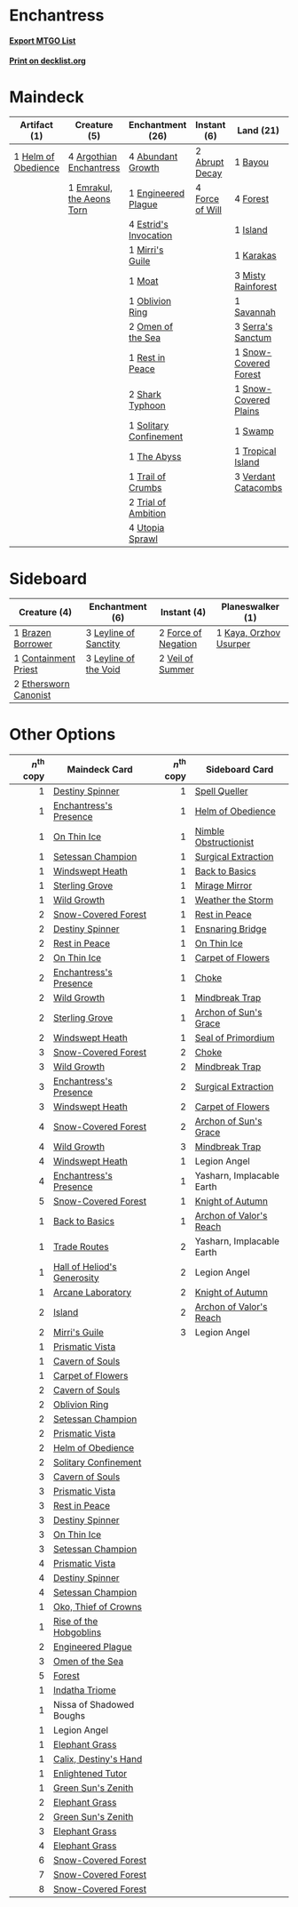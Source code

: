 # Enchantress

#### [Export MTGO List](../collection/Enchantress/Enchantress.txt)
#### [Print on decklist.org](http://decklist.org/?deckmain=2%09Abrupt%20Decay%0A4%09Abundant%20Growth%0A4%09Argothian%20Enchantress%0A1%09Bayou%0A1%09Emrakul,%20the%20Aeons%20Torn%0A1%09Engineered%20Plague%0A4%09Estrid's%20Invocation%0A4%09Force%20of%20Will%0A4%09Forest%0A1%09Helm%20of%20Obedience%0A1%09Island%0A1%09Jace,%20the%20Mind%20Sculptor%0A1%09Karakas%0A1%09Mirri's%20Guile%0A3%09Misty%20Rainforest%0A1%09Moat%0A1%09Oblivion%20Ring%0A2%09Omen%20of%20the%20Sea%0A1%09Rest%20in%20Peace%0A1%09Savannah%0A3%09Serra's%20Sanctum%0A2%09Shark%20Typhoon%0A1%09Snow-Covered%20Forest%0A1%09Snow-Covered%20Plains%0A1%09Solitary%20Confinement%0A1%09Swamp%0A1%09The%20Abyss%0A1%09Trail%20of%20Crumbs%0A2%09Trial%20of%20Ambition%0A1%09Tropical%20Island%0A4%09Utopia%20Sprawl%0A3%09Verdant%20Catacombs&deckside=1%09Brazen%20Borrower%0A1%09Containment%20Priest%0A2%09Ethersworn%20Canonist%0A2%09Force%20of%20Negation%0A1%09Kaya,%20Orzhov%20Usurper%0A3%09Leyline%20of%20Sanctity%0A3%09Leyline%20of%20the%20Void%0A2%09Veil%20of%20Summer)
# Maindeck

|                                        Artifact (1)                                        |                                            Creature (5)                                            |                                        Enchantment (26)                                        |                                       Instant (6)                                       |                                           Land (21)                                            |                                          Planeswalker (1)                                          |
|--------------------------------------------------------------------------------------------|----------------------------------------------------------------------------------------------------|------------------------------------------------------------------------------------------------|-----------------------------------------------------------------------------------------|------------------------------------------------------------------------------------------------|----------------------------------------------------------------------------------------------------|
|1 [Helm of Obedience](http://gatherer.wizards.com/Pages/Card/Details.aspx?multiverseid=3047)|4 [Argothian Enchantress](http://gatherer.wizards.com/Pages/Card/Details.aspx?multiverseid=413700)  |4 [Abundant Growth](http://gatherer.wizards.com/Pages/Card/Details.aspx?multiverseid=240017)    |2 [Abrupt Decay](http://gatherer.wizards.com/Pages/Card/Details.aspx?multiverseid=456061)|1 [Bayou](http://gatherer.wizards.com/Pages/Card/Details.aspx?multiverseid=879)                 |1 [Jace, the Mind Sculptor](http://gatherer.wizards.com/Pages/Card/Details.aspx?multiverseid=442051)|
|                                                                                            |1 [Emrakul, the Aeons Torn](http://gatherer.wizards.com/Pages/Card/Details.aspx?multiverseid=397905)|1 [Engineered Plague](http://gatherer.wizards.com/Pages/Card/Details.aspx?multiverseid=13097)   |4 [Force of Will](http://gatherer.wizards.com/Pages/Card/Details.aspx?multiverseid=3107) |4 [Forest](http://gatherer.wizards.com/Pages/Card/Details.aspx?multiverseid=439860)             |                                                                                                    |
|                                                                                            |                                                                                                    |4 [Estrid's Invocation](http://gatherer.wizards.com/Pages/Card/Details.aspx?multiverseid=450609)|                                                                                         |1 [Island](http://gatherer.wizards.com/Pages/Card/Details.aspx?multiverseid=439857)             |                                                                                                    |
|                                                                                            |                                                                                                    |1 [Mirri's Guile](http://gatherer.wizards.com/Pages/Card/Details.aspx?multiverseid=4770)        |                                                                                         |1 [Karakas](http://gatherer.wizards.com/Pages/Card/Details.aspx?multiverseid=413782)            |                                                                                                    |
|                                                                                            |                                                                                                    |1 [Moat](http://gatherer.wizards.com/Pages/Card/Details.aspx?multiverseid=1626)                 |                                                                                         |3 [Misty Rainforest](http://gatherer.wizards.com/Pages/Card/Details.aspx?multiverseid=405102)   |                                                                                                    |
|                                                                                            |                                                                                                    |1 [Oblivion Ring](http://gatherer.wizards.com/Pages/Card/Details.aspx?multiverseid=174909)      |                                                                                         |1 [Savannah](http://gatherer.wizards.com/Pages/Card/Details.aspx?multiverseid=881)              |                                                                                                    |
|                                                                                            |                                                                                                    |2 [Omen of the Sea](http://gatherer.wizards.com/Pages/Card/Details.aspx?multiverseid=476309)    |                                                                                         |3 [Serra's Sanctum](http://gatherer.wizards.com/Pages/Card/Details.aspx?multiverseid=9674)      |                                                                                                    |
|                                                                                            |                                                                                                    |1 [Rest in Peace](http://gatherer.wizards.com/Pages/Card/Details.aspx?multiverseid=442021)      |                                                                                         |1 [Snow-Covered Forest](http://gatherer.wizards.com/Pages/Card/Details.aspx?multiverseid=121192)|                                                                                                    |
|                                                                                            |                                                                                                    |2 [Shark Typhoon](http://gatherer.wizards.com/Pages/Card/Details.aspx?multiverseid=479587)      |                                                                                         |1 [Snow-Covered Plains](http://gatherer.wizards.com/Pages/Card/Details.aspx?multiverseid=121267)|                                                                                                    |
|                                                                                            |                                                                                                    |1 [Solitary Confinement](http://gatherer.wizards.com/Pages/Card/Details.aspx?multiverseid=34769)|                                                                                         |1 [Swamp](http://gatherer.wizards.com/Pages/Card/Details.aspx?multiverseid=439858)              |                                                                                                    |
|                                                                                            |                                                                                                    |1 [The Abyss](http://gatherer.wizards.com/Pages/Card/Details.aspx?multiverseid=1460)            |                                                                                         |1 [Tropical Island](http://gatherer.wizards.com/Pages/Card/Details.aspx?multiverseid=884)       |                                                                                                    |
|                                                                                            |                                                                                                    |1 [Trail of Crumbs](http://gatherer.wizards.com/Pages/Card/Details.aspx?multiverseid=473141)    |                                                                                         |3 [Verdant Catacombs](http://gatherer.wizards.com/Pages/Card/Details.aspx?multiverseid=405113)  |                                                                                                    |
|                                                                                            |                                                                                                    |2 [Trial of Ambition](http://gatherer.wizards.com/Pages/Card/Details.aspx?multiverseid=426815)  |                                                                                         |                                                                                                |                                                                                                    |
|                                                                                            |                                                                                                    |4 [Utopia Sprawl](http://gatherer.wizards.com/Pages/Card/Details.aspx?multiverseid=442181)      |                                                                                         |                                                                                                |                                                                                                    |


# Sideboard

|                                          Creature (4)                                          |                                        Enchantment (6)                                         |                                         Instant (4)                                          |                                        Planeswalker (1)                                         |
|------------------------------------------------------------------------------------------------|------------------------------------------------------------------------------------------------|----------------------------------------------------------------------------------------------|-------------------------------------------------------------------------------------------------|
|1 [Brazen Borrower](http://gatherer.wizards.com/Pages/Card/Details.aspx?multiverseid=473001)    |3 [Leyline of Sanctity](http://gatherer.wizards.com/Pages/Card/Details.aspx?multiverseid=204993)|2 [Force of Negation](http://gatherer.wizards.com/Pages/Card/Details.aspx?multiverseid=464001)|1 [Kaya, Orzhov Usurper](http://gatherer.wizards.com/Pages/Card/Details.aspx?multiverseid=460129)|
|1 [Containment Priest](http://gatherer.wizards.com/Pages/Card/Details.aspx?multiverseid=389470) |3 [Leyline of the Void](http://gatherer.wizards.com/Pages/Card/Details.aspx?multiverseid=107682)|2 [Veil of Summer](http://gatherer.wizards.com/Pages/Card/Details.aspx?multiverseid=466952)   |                                                                                                 |
|2 [Ethersworn Canonist](http://gatherer.wizards.com/Pages/Card/Details.aspx?multiverseid=174931)|                                                                                                |                                                                                              |                                                                                                 |


# Other Options

|*n*<sup>th</sup> copy|                                            Maindeck Card                                             |*n*<sup>th</sup> copy|                                          Sideboard Card                                          |
|--------------------:|------------------------------------------------------------------------------------------------------|--------------------:|--------------------------------------------------------------------------------------------------|
|                    1|[Destiny Spinner](http://gatherer.wizards.com/Pages/Card/Details.aspx?multiverseid=476419)            |                    1|[Spell Queller](http://gatherer.wizards.com/Pages/Card/Details.aspx?multiverseid=414494)          |
|                    1|[Enchantress's Presence](http://gatherer.wizards.com/Pages/Card/Details.aspx?multiverseid=451096)     |                    1|[Helm of Obedience](http://gatherer.wizards.com/Pages/Card/Details.aspx?multiverseid=3047)        |
|                    1|[On Thin Ice](http://gatherer.wizards.com/Pages/Card/Details.aspx?multiverseid=463969)                |                    1|[Nimble Obstructionist](http://gatherer.wizards.com/Pages/Card/Details.aspx?multiverseid=430729)  |
|                    1|[Setessan Champion](http://gatherer.wizards.com/Pages/Card/Details.aspx?multiverseid=476449)          |                    1|[Surgical Extraction](http://gatherer.wizards.com/Pages/Card/Details.aspx?multiverseid=397706)    |
|                    1|[Windswept Heath](http://gatherer.wizards.com/Pages/Card/Details.aspx?multiverseid=405115)            |                    1|[Back to Basics](http://gatherer.wizards.com/Pages/Card/Details.aspx?multiverseid=456642)         |
|                    1|[Sterling Grove](http://gatherer.wizards.com/Pages/Card/Details.aspx?multiverseid=23181)              |                    1|[Mirage Mirror](http://gatherer.wizards.com/Pages/Card/Details.aspx?multiverseid=430854)          |
|                    1|[Wild Growth](http://gatherer.wizards.com/Pages/Card/Details.aspx?multiverseid=782)                   |                    1|[Weather the Storm](http://gatherer.wizards.com/Pages/Card/Details.aspx?multiverseid=464140)      |
|                    2|[Snow-Covered Forest](http://gatherer.wizards.com/Pages/Card/Details.aspx?multiverseid=121192)        |                    1|[Rest in Peace](http://gatherer.wizards.com/Pages/Card/Details.aspx?multiverseid=442021)          |
|                    2|[Destiny Spinner](http://gatherer.wizards.com/Pages/Card/Details.aspx?multiverseid=476419)            |                    1|[Ensnaring Bridge](http://gatherer.wizards.com/Pages/Card/Details.aspx?multiverseid=15866)        |
|                    2|[Rest in Peace](http://gatherer.wizards.com/Pages/Card/Details.aspx?multiverseid=442021)              |                    1|[On Thin Ice](http://gatherer.wizards.com/Pages/Card/Details.aspx?multiverseid=463969)            |
|                    2|[On Thin Ice](http://gatherer.wizards.com/Pages/Card/Details.aspx?multiverseid=463969)                |                    1|[Carpet of Flowers](http://gatherer.wizards.com/Pages/Card/Details.aspx?multiverseid=5858)        |
|                    2|[Enchantress's Presence](http://gatherer.wizards.com/Pages/Card/Details.aspx?multiverseid=451096)     |                    1|[Choke](http://gatherer.wizards.com/Pages/Card/Details.aspx?multiverseid=45431)                   |
|                    2|[Wild Growth](http://gatherer.wizards.com/Pages/Card/Details.aspx?multiverseid=782)                   |                    1|[Mindbreak Trap](http://gatherer.wizards.com/Pages/Card/Details.aspx?multiverseid=197532)         |
|                    2|[Sterling Grove](http://gatherer.wizards.com/Pages/Card/Details.aspx?multiverseid=23181)              |                    1|[Archon of Sun's Grace](http://gatherer.wizards.com/Pages/Card/Details.aspx?multiverseid=476254)  |
|                    2|[Windswept Heath](http://gatherer.wizards.com/Pages/Card/Details.aspx?multiverseid=405115)            |                    1|[Seal of Primordium](http://gatherer.wizards.com/Pages/Card/Details.aspx?multiverseid=425960)     |
|                    3|[Snow-Covered Forest](http://gatherer.wizards.com/Pages/Card/Details.aspx?multiverseid=121192)        |                    2|[Choke](http://gatherer.wizards.com/Pages/Card/Details.aspx?multiverseid=45431)                   |
|                    3|[Wild Growth](http://gatherer.wizards.com/Pages/Card/Details.aspx?multiverseid=782)                   |                    2|[Mindbreak Trap](http://gatherer.wizards.com/Pages/Card/Details.aspx?multiverseid=197532)         |
|                    3|[Enchantress's Presence](http://gatherer.wizards.com/Pages/Card/Details.aspx?multiverseid=451096)     |                    2|[Surgical Extraction](http://gatherer.wizards.com/Pages/Card/Details.aspx?multiverseid=397706)    |
|                    3|[Windswept Heath](http://gatherer.wizards.com/Pages/Card/Details.aspx?multiverseid=405115)            |                    2|[Carpet of Flowers](http://gatherer.wizards.com/Pages/Card/Details.aspx?multiverseid=5858)        |
|                    4|[Snow-Covered Forest](http://gatherer.wizards.com/Pages/Card/Details.aspx?multiverseid=121192)        |                    2|[Archon of Sun's Grace](http://gatherer.wizards.com/Pages/Card/Details.aspx?multiverseid=476254)  |
|                    4|[Wild Growth](http://gatherer.wizards.com/Pages/Card/Details.aspx?multiverseid=782)                   |                    3|[Mindbreak Trap](http://gatherer.wizards.com/Pages/Card/Details.aspx?multiverseid=197532)         |
|                    4|[Windswept Heath](http://gatherer.wizards.com/Pages/Card/Details.aspx?multiverseid=405115)            |                    1|Legion Angel                                                                                      |
|                    4|[Enchantress's Presence](http://gatherer.wizards.com/Pages/Card/Details.aspx?multiverseid=451096)     |                    1|Yasharn, Implacable Earth                                                                         |
|                    5|[Snow-Covered Forest](http://gatherer.wizards.com/Pages/Card/Details.aspx?multiverseid=121192)        |                    1|[Knight of Autumn](http://gatherer.wizards.com/Pages/Card/Details.aspx?multiverseid=452933)       |
|                    1|[Back to Basics](http://gatherer.wizards.com/Pages/Card/Details.aspx?multiverseid=456642)             |                    1|[Archon of Valor's Reach](http://gatherer.wizards.com/Pages/Card/Details.aspx?multiverseid=446042)|
|                    1|[Trade Routes](http://gatherer.wizards.com/Pages/Card/Details.aspx?multiverseid=45272)                |                    2|Yasharn, Implacable Earth                                                                         |
|                    1|[Hall of Heliod's Generosity](http://gatherer.wizards.com/Pages/Card/Details.aspx?multiverseid=464190)|                    2|Legion Angel                                                                                      |
|                    1|[Arcane Laboratory](http://gatherer.wizards.com/Pages/Card/Details.aspx?multiverseid=25562)           |                    2|[Knight of Autumn](http://gatherer.wizards.com/Pages/Card/Details.aspx?multiverseid=452933)       |
|                    2|[Island](http://gatherer.wizards.com/Pages/Card/Details.aspx?multiverseid=439857)                     |                    2|[Archon of Valor's Reach](http://gatherer.wizards.com/Pages/Card/Details.aspx?multiverseid=446042)|
|                    2|[Mirri's Guile](http://gatherer.wizards.com/Pages/Card/Details.aspx?multiverseid=4770)                |                    3|Legion Angel                                                                                      |
|                    1|[Prismatic Vista](http://gatherer.wizards.com/Pages/Card/Details.aspx?multiverseid=464193)            |                     |                                                                                                  |
|                    1|[Cavern of Souls](http://gatherer.wizards.com/Pages/Card/Details.aspx?multiverseid=278058)            |                     |                                                                                                  |
|                    1|[Carpet of Flowers](http://gatherer.wizards.com/Pages/Card/Details.aspx?multiverseid=5858)            |                     |                                                                                                  |
|                    2|[Cavern of Souls](http://gatherer.wizards.com/Pages/Card/Details.aspx?multiverseid=278058)            |                     |                                                                                                  |
|                    2|[Oblivion Ring](http://gatherer.wizards.com/Pages/Card/Details.aspx?multiverseid=174909)              |                     |                                                                                                  |
|                    2|[Setessan Champion](http://gatherer.wizards.com/Pages/Card/Details.aspx?multiverseid=476449)          |                     |                                                                                                  |
|                    2|[Prismatic Vista](http://gatherer.wizards.com/Pages/Card/Details.aspx?multiverseid=464193)            |                     |                                                                                                  |
|                    2|[Helm of Obedience](http://gatherer.wizards.com/Pages/Card/Details.aspx?multiverseid=3047)            |                     |                                                                                                  |
|                    2|[Solitary Confinement](http://gatherer.wizards.com/Pages/Card/Details.aspx?multiverseid=34769)        |                     |                                                                                                  |
|                    3|[Cavern of Souls](http://gatherer.wizards.com/Pages/Card/Details.aspx?multiverseid=278058)            |                     |                                                                                                  |
|                    3|[Prismatic Vista](http://gatherer.wizards.com/Pages/Card/Details.aspx?multiverseid=464193)            |                     |                                                                                                  |
|                    3|[Rest in Peace](http://gatherer.wizards.com/Pages/Card/Details.aspx?multiverseid=442021)              |                     |                                                                                                  |
|                    3|[Destiny Spinner](http://gatherer.wizards.com/Pages/Card/Details.aspx?multiverseid=476419)            |                     |                                                                                                  |
|                    3|[On Thin Ice](http://gatherer.wizards.com/Pages/Card/Details.aspx?multiverseid=463969)                |                     |                                                                                                  |
|                    3|[Setessan Champion](http://gatherer.wizards.com/Pages/Card/Details.aspx?multiverseid=476449)          |                     |                                                                                                  |
|                    4|[Prismatic Vista](http://gatherer.wizards.com/Pages/Card/Details.aspx?multiverseid=464193)            |                     |                                                                                                  |
|                    4|[Destiny Spinner](http://gatherer.wizards.com/Pages/Card/Details.aspx?multiverseid=476419)            |                     |                                                                                                  |
|                    4|[Setessan Champion](http://gatherer.wizards.com/Pages/Card/Details.aspx?multiverseid=476449)          |                     |                                                                                                  |
|                    1|[Oko, Thief of Crowns](http://gatherer.wizards.com/Pages/Card/Details.aspx?multiverseid=473159)       |                     |                                                                                                  |
|                    1|[Rise of the Hobgoblins](http://gatherer.wizards.com/Pages/Card/Details.aspx?multiverseid=151114)     |                     |                                                                                                  |
|                    2|[Engineered Plague](http://gatherer.wizards.com/Pages/Card/Details.aspx?multiverseid=13097)           |                     |                                                                                                  |
|                    3|[Omen of the Sea](http://gatherer.wizards.com/Pages/Card/Details.aspx?multiverseid=476309)            |                     |                                                                                                  |
|                    5|[Forest](http://gatherer.wizards.com/Pages/Card/Details.aspx?multiverseid=439860)                     |                     |                                                                                                  |
|                    1|[Indatha Triome](http://gatherer.wizards.com/Pages/Card/Details.aspx?multiverseid=479768)             |                     |                                                                                                  |
|                    1|Nissa of Shadowed Boughs                                                                              |                     |                                                                                                  |
|                    1|Legion Angel                                                                                          |                     |                                                                                                  |
|                    1|[Elephant Grass](http://gatherer.wizards.com/Pages/Card/Details.aspx?multiverseid=3661)               |                     |                                                                                                  |
|                    1|[Calix, Destiny's Hand](http://gatherer.wizards.com/Pages/Card/Details.aspx?multiverseid=476462)      |                     |                                                                                                  |
|                    1|[Enlightened Tutor](http://gatherer.wizards.com/Pages/Card/Details.aspx?multiverseid=15355)           |                     |                                                                                                  |
|                    1|[Green Sun's Zenith](http://gatherer.wizards.com/Pages/Card/Details.aspx?multiverseid=413711)         |                     |                                                                                                  |
|                    2|[Elephant Grass](http://gatherer.wizards.com/Pages/Card/Details.aspx?multiverseid=3661)               |                     |                                                                                                  |
|                    2|[Green Sun's Zenith](http://gatherer.wizards.com/Pages/Card/Details.aspx?multiverseid=413711)         |                     |                                                                                                  |
|                    3|[Elephant Grass](http://gatherer.wizards.com/Pages/Card/Details.aspx?multiverseid=3661)               |                     |                                                                                                  |
|                    4|[Elephant Grass](http://gatherer.wizards.com/Pages/Card/Details.aspx?multiverseid=3661)               |                     |                                                                                                  |
|                    6|[Snow-Covered Forest](http://gatherer.wizards.com/Pages/Card/Details.aspx?multiverseid=121192)        |                     |                                                                                                  |
|                    7|[Snow-Covered Forest](http://gatherer.wizards.com/Pages/Card/Details.aspx?multiverseid=121192)        |                     |                                                                                                  |
|                    8|[Snow-Covered Forest](http://gatherer.wizards.com/Pages/Card/Details.aspx?multiverseid=121192)        |                     |                                                                                                  |

